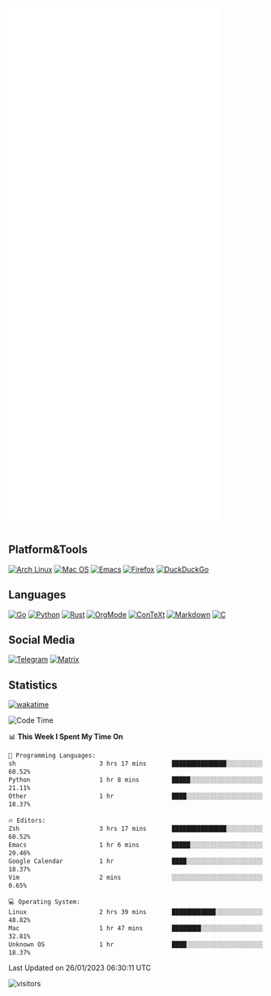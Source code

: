 ![Metrics](https://github.com/SteamedFish/SteamedFish/blob/master/github-metrics.svg)

## Platform&Tools

[![Arch Linux](https://img.shields.io/badge/ArchLinux-1793D1?logo=arch-linux&logoColor=fff&style=flat-square)](https://archlinux.org/)
[![Mac OS](https://img.shields.io/badge/MacOS-000000?style=flat-square&logo=macos&logoColor=F0F0F0)](https://www.apple.com/macos/)
[![Emacs](https://img.shields.io/badge/Emacs-%237F5AB6.svg?&style=flat-square&logo=gnu-emacs&logoColor=white)](https://www.gnu.org/software/emacs/)
[![Firefox](https://img.shields.io/badge/Firefox-FF7139?style=flat-square&logo=Firefox-Browser&logoColor=white)](https://firefox.com/)
[![DuckDuckGo](https://img.shields.io/badge/DuckDuckGo-DE5833?style=flat-square&logo=DuckDuckGo&logoColor=white)](https://duckduckgo.com/)

## Languages

[![Go](https://img.shields.io/badge/Golang-%2300ADD8.svg?style=flat-square&logo=go&logoColor=white)](https://golang.org/)
[![Python](https://img.shields.io/badge/Python-3670A0?style=flat-square&logo=python&logoColor=ffdd54)](https://www.python.org/)
[![Rust](https://img.shields.io/badge/Rust-%23000000.svg?style=flat-square&logo=rust&logoColor=white)](https://www.rust-lang.org/)
[![OrgMode](https://img.shields.io/badge/OrgMode-%23000000.svg?style=flat-square&logo=org&logoColor=white)](https://orgmode.org/)
[![ConTeXt](https://img.shields.io/badge/ConTeXt-%23008080.svg?style=flat-square&logo=latex&logoColor=white)](https://contextgarden.net/)
[![Markdown](https://img.shields.io/badge/MarkDown-%23000000.svg?style=flat-square&logo=markdown&logoColor=white)](https://daringfireball.net/projects/markdown/)
[![C](https://img.shields.io/badge/C-%2300599C.svg?style=flat-square&logo=c&logoColor=white)](https://www.iso.org/standard/74528.html)

## Social Media
[![Telegram](https://img.shields.io/badge/SteamedFish-2CA5E0?style=social&logo=telegram&logoColor=white)](https://t.me/SteamedFish)
[![Matrix](https://img.shields.io/badge/SteamedFish-2CA5E0?style=social&logo=matrix&logoColor=black)](https://matrix.to/#/@i:steamedfish.org)

## Statistics
[![wakatime](https://wakatime.com/badge/user/168280d6-fcf2-4b4f-ad3a-dc4612f35b38.svg)](https://wakatime.com/@168280d6-fcf2-4b4f-ad3a-dc4612f35b38)

<!--START_SECTION:waka-->
![Code Time](http://img.shields.io/badge/Code%20Time-2%2C261%20hrs%2025%20mins-blue)

📊 **This Week I Spent My Time On** 

```text
💬 Programming Languages: 
sh                       3 hrs 17 mins       ███████████████░░░░░░░░░░   60.52% 
Python                   1 hr 8 mins         █████░░░░░░░░░░░░░░░░░░░░   21.11% 
Other                    1 hr                ████░░░░░░░░░░░░░░░░░░░░░   18.37%

🔥 Editors: 
Zsh                      3 hrs 17 mins       ███████████████░░░░░░░░░░   60.52% 
Emacs                    1 hr 6 mins         █████░░░░░░░░░░░░░░░░░░░░   20.46% 
Google Calendar          1 hr                ████░░░░░░░░░░░░░░░░░░░░░   18.37% 
Vim                      2 mins              ░░░░░░░░░░░░░░░░░░░░░░░░░   0.65%

💻 Operating System: 
Linux                    2 hrs 39 mins       ████████████░░░░░░░░░░░░░   48.82% 
Mac                      1 hr 47 mins        ████████░░░░░░░░░░░░░░░░░   32.81% 
Unknown OS               1 hr                ████░░░░░░░░░░░░░░░░░░░░░   18.37%

```


 Last Updated on 26/01/2023 06:30:11 UTC
<!--END_SECTION:waka-->

![visitors](https://visitor-badge.laobi.icu/badge?page_id=SteamedFish.SteamedFish)
